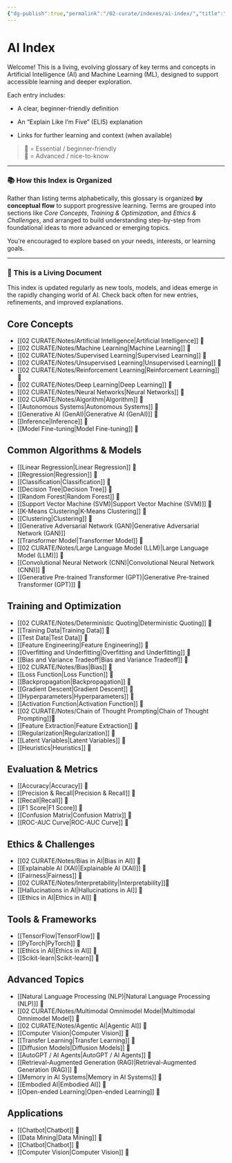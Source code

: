 ```yaml
---
{"dg-publish":true,"permalink":"/02-curate/indexes/ai-index/","title":"AI and Machine Learning Index","tags":["ai","machine-learning","index"]}
---
```



# AI Index

Welcome! This is a living, evolving glossary of key terms and concepts in Artificial Intelligence (AI) and Machine Learning (ML), designed to support accessible learning and deeper exploration.

Each entry includes:

- A clear, beginner-friendly definition
    
- An “Explain Like I’m Five” (ELI5) explanation
    
- Links for further learning and context (when available)
    

> **🔹** = Essential / beginner-friendly  
> **🔸** = Advanced / nice-to-know

---

### 📚 How this Index is Organized

Rather than listing terms alphabetically, this glossary is organized **by conceptual flow** to support progressive learning. Terms are grouped into sections like _Core Concepts_, _Training & Optimization_, and _Ethics & Challenges_, and arranged to build understanding step-by-step from foundational ideas to more advanced or emerging topics.

You’re encouraged to explore based on your needs, interests, or learning goals.

---

### 🔄 This is a Living Document

This index is updated regularly as new tools, models, and ideas emerge in the rapidly changing world of AI. Check back often for new entries, refinements, and improved explanations.

## Core Concepts  
- [[02 CURATE/Notes/Artificial Intelligence\|Artificial Intelligence]] 🔹  
- [[02 CURATE/Notes/Machine Learning\|Machine Learning]] 🔹  
- [[02 CURATE/Notes/Supervised Learning\|Supervised Learning]] 🔹  
- [[02 CURATE/Notes/Unsupervised Learning\|Unsupervised Learning]] 🔹  
- [[02 CURATE/Notes/Reinforcement Learning\|Reinforcement Learning]] 🔸  
- [[02 CURATE/Notes/Deep Learning\|Deep Learning]] 🔹  
- [[02 CURATE/Notes/Neural Networks\|Neural Networks]] 🔹  
- [[02 CURATE/Notes/Algorithm\|Algorithm]] 🔹  
- [[Autonomous Systems\|Autonomous Systems]] 🔸
- [[Generative AI (GenAI)\|Generative AI (GenAI)]] 🔹
- [[Inference\|Inference]] 🔸
- [[Model Fine-tuning\|Model Fine-tuning]] 🔸

## Common Algorithms & Models  
- [[Linear Regression\|Linear Regression]] 🔹  
- [[Regression\|Regression]] 🔹  
- [[Classification\|Classification]] 🔹  
- [[Decision Tree\|Decision Tree]] 🔹  
- [[Random Forest\|Random Forest]] 🔹  
- [[Support Vector Machine (SVM)\|Support Vector Machine (SVM)]] 🔸  
- [[K-Means Clustering\|K-Means Clustering]] 🔹  
- [[Clustering\|Clustering]] 🔹  
- [[Generative Adversarial Network (GAN)\|Generative Adversarial Network (GAN)]]   
- [[Transformer Model\|Transformer Model]] 🔹  
- [[02 CURATE/Notes/Large Language Model (LLM)\|Large Language Model (LLM)]] 🔹  
- [[Convolutional Neural Network (CNN)\|Convolutional Neural Network (CNN)]] 🔸
- [[Generative Pre-trained Transformer (GPT)\|Generative Pre-trained Transformer (GPT)]] 🔹

## Training and Optimization  
- [[02 CURATE/Notes/Deterministic Quoting\|Deterministic Quoting]] 🔸
- [[Training Data\|Training Data]] 🔹  
- [[Test Data\|Test Data]] 🔹  
- [[Feature Engineering\|Feature Engineering]] 🔹  
- [[Overfitting and Underfitting\|Overfitting and Underfitting]] 🔹  
- [[Bias and Variance Tradeoff\|Bias and Variance Tradeoff]] 🔹  
- [[02 CURATE/Notes/Bias\|Bias]] 🔹  
- [[Loss Function\|Loss Function]] 🔸  
- [[Backpropagation\|Backpropagation]] 🔸  
- [[Gradient Descent\|Gradient Descent]] 🔸  
- [[Hyperparameters\|Hyperparameters]] 🔸  
- [[Activation Function\|Activation Function]] 🔸  
- [[02 CURATE/Notes/Chain of Thought Prompting\|Chain of Thought Prompting]]🔸
- [[Feature Extraction\|Feature Extraction]] 🔸
- [[Regularization\|Regularization]] 🔸
- [[Latent Variables\|Latent Variables]] 🔸
- [[Heuristics\|Heuristics]] 🔸

## Evaluation & Metrics  
- [[Accuracy\|Accuracy]] 🔹  
- [[Precision & Recall\|Precision & Recall]] 🔹  
- [[Recall\|Recall]] 🔹
- [[F1 Score\|F1 Score]] 🔹  
- [[Confusion Matrix\|Confusion Matrix]] 🔸  
- [[ROC-AUC Curve\|ROC-AUC Curve]] 🔸  

## Ethics & Challenges  
- [[02 CURATE/Notes/Bias in AI\|Bias in AI]] 🔹  
- [[Explainable AI (XAI)\|Explainable AI (XAI)]] 🔸  
- [[Fairness\|Fairness]] 🔹  
- [[02 CURATE/Notes/Interpretability\|Interpretability]]🔹
- [[Hallucinations in AI\|Hallucinations in AI]] 🔹  
- [[Ethics in AI\|Ethics in AI]] 🔹

## Tools & Frameworks  
- [[TensorFlow\|TensorFlow]] 🔸  
- [[PyTorch\|PyTorch]] 🔸  
- [[Ethics in AI\|Ethics in AI]] 🔹
- [[Scikit-learn\|Scikit-learn]] 🔸  

## Advanced Topics  
- [[Natural Language Processing (NLP)\|Natural Language Processing (NLP)]] 🔹  
- [[02 CURATE/Notes/Multimodal Omnimodel Model\|Multimodal Omnimodel Model]] 🔸
- [[02 CURATE/Notes/Agentic AI\|Agentic AI]] 🔸
- [[Computer Vision\|Computer Vision]] 🔹  
- [[Transfer Learning\|Transfer Learning]] 🔸  
- [[Diffusion Models\|Diffusion Models]] 🔸  
- [[AutoGPT / AI Agents\|AutoGPT / AI Agents]] 🔸
- [[Retrieval-Augmented Generation (RAG)\|Retrieval-Augmented Generation (RAG)]] 🔸
- [[Memory in AI Systems\|Memory in AI Systems]] 🔸
- [[Embodied AI\|Embodied AI]] 🔸
- [[Open-ended Learning\|Open-ended Learning]] 🔸

## Applications

- [[Chatbot\|Chatbot]] 🔹
- [[Data Mining\|Data Mining]] 🔸
- [[Chatbot\|Chatbot]] 🔹
- [[Computer Vision\|Computer Vision]] 🔹